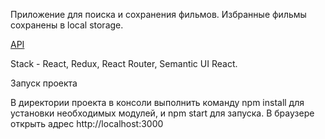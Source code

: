 Приложение для поиска и сохранения фильмов. Избранные фильмы сохранены в local storage.

<a href=".themoviedb.org">API</a>

Stack - React, Redux, React Router, Semantic UI React.

Запуск проекта

В директории проекта в консоли выполнить команду npm install для установки необходимых модулей, и npm start для запуска. В браузере открыть адрес  http://localhost:3000 
